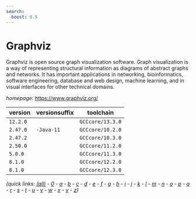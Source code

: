 ```yaml
---
search:
  boost: 0.5
---
```

# Graphviz

Graphviz is open source graph visualization software. Graph visualization  is a way of representing structural information as diagrams of  abstract graphs and networks. It has important applications in networking,  bioinformatics,  software engineering, database and web design, machine learning,  and in visual interfaces for other technical domains.

*homepage*: <https://www.graphviz.org/>

version | versionsuffix | toolchain
--------|---------------|----------
``12.2.0`` |  | ``GCCcore/13.3.0``
``2.47.0`` | ``-Java-11`` | ``GCCcore/10.2.0``
``2.47.2`` |  | ``GCCcore/10.3.0``
``2.50.0`` |  | ``GCCcore/11.2.0``
``5.0.0`` |  | ``GCCcore/11.3.0``
``8.1.0`` |  | ``GCCcore/12.2.0``
``8.1.0`` |  | ``GCCcore/12.3.0``


*(quick links: [(all)](../index.md) - [0](../0/index.md) - [a](../a/index.md) - [b](../b/index.md) - [c](../c/index.md) - [d](../d/index.md) - [e](../e/index.md) - [f](../f/index.md) - [g](../g/index.md) - [h](../h/index.md) - [i](../i/index.md) - [j](../j/index.md) - [k](../k/index.md) - [l](../l/index.md) - [m](../m/index.md) - [n](../n/index.md) - [o](../o/index.md) - [p](../p/index.md) - [q](../q/index.md) - [r](../r/index.md) - [s](../s/index.md) - [t](../t/index.md) - [u](../u/index.md) - [v](../v/index.md) - [w](../w/index.md) - [x](../x/index.md) - [y](../y/index.md) - [z](../z/index.md))*


